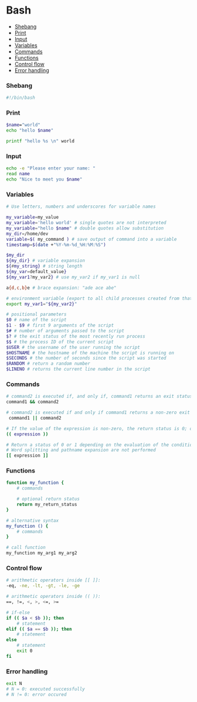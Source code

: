 # Bash

- [Shebang](#shebang)
- [Print](#print)
- [Input](#input)
- [Variables](#variables)
- [Commands](#commands)
- [Functions](#functions)
- [Control flow](#control-flow)
- [Error handling](#error-handling)

### Shebang

```bash
#!/bin/bash
```

### Print

```bash
$name="world"
echo "hello $name"

printf "hello %s \n" world
```

### Input

```bash
echo -e "Please enter your name: "
read name
echo "Nice to meet you $name"
```

### Variables

```bash
# Use letters, numbers and underscores for variable names

my_variable=my_value
my_variable='hello world' # single quotes are not interpreted
my_variable="hello $name" # double quotes allow substitution
my_dir=/home/dev
variable=$( my_command ) # save output of command into a variable
timestamp=$(date +"%Y-%m-%d_%H:%M:%S")

$my_dir 
${my_dir} # variable expansion
${#my_string} # string length
${my_var=default_value}
${my_var1?my_var2} # use my_var2 if my_var1 is null

a{d,c,b}e # brace expansion: "ade ace abe"

# environment variable (export to all child processes created from that shell)
export my_var1="${my_var2}" 

# positional parameters
$0 # name of the script
$1 - $9 # first 9 arguments of the script
$# # number of arguments passed to the script
$? # the exit status of the most recently run process
$$ # the process ID of the current script
$USER # the username of the user running the script
$HOSTNAME # the hostname of the machine the script is running on
$SECONDS # the number of seconds since the script was started
$RANDOM # return a random number
$LINENO # returns the current line number in the script
```

### Commands

```bash
# command2 is executed if, and only if, command1 returns an exit status of zero
command1 && command2

# command2 is executed if and only if command1 returns a non-zero exit status
 command1 || command2

# If the value of the expression is non-zero, the return status is 0; otherwise the return status is 1
(( expression ))

# Return a status of 0 or 1 depending on the evaluation of the conditional expression
# Word splitting and pathname expansion are not performed
[[ expression ]]
```

### Functions

```bash
function my_function {
    # commands

    # optional return status
    return my_return_status
}

# alternative syntax
my_function () {
    # commands
}

# call function
my_function my_arg1 my_arg2
```

### Control flow

```bash
# arithmetic operators inside [[ ]]: 
-eq, -ne, -lt, -gt, -le, -ge

# arithmetic operators inside (( )):
==, !=, <, >, <=, >=

# if-else
if (( $a < $b )); then
    # statement
elif (( $a == $b )); then
    # statement
else 
    # statement
    exit 0
fi
```

### Error handling

```bash
exit N
# N = 0: executed successfully
# N != 0: error occured
```
